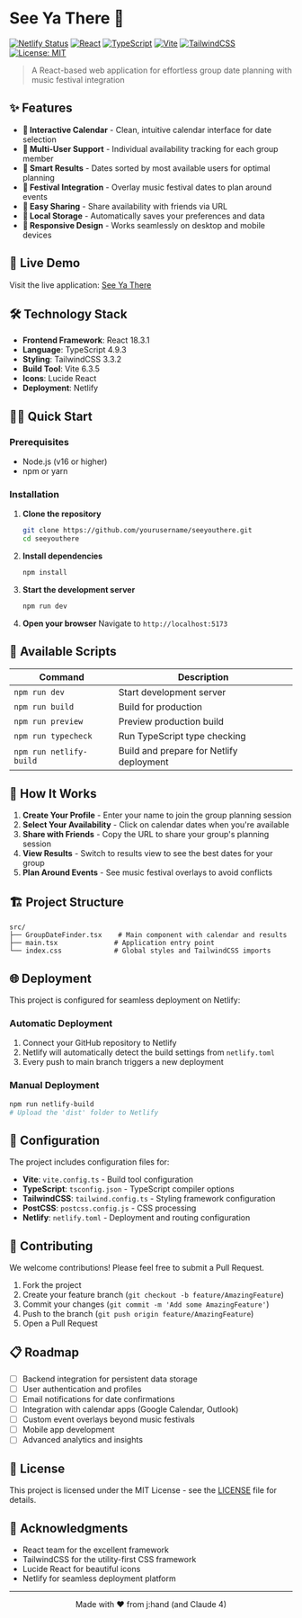 # See Ya There 🎵

[![Netlify Status](https://api.netlify.com/api/v1/badges/fff8112f-c279-4146-aec7-8cd47eb290ee/deploy-status)](https://app.netlify.com/sites/seeyathere/deploys)
[![React](https://img.shields.io/badge/React-18.3.1-61DAFB?style=flat&logo=react&logoColor=white)](https://reactjs.org/)
[![TypeScript](https://img.shields.io/badge/TypeScript-4.9.3-3178C6?style=flat&logo=typescript&logoColor=white)](https://www.typescriptlang.org/)
[![Vite](https://img.shields.io/badge/Vite-6.3.5-646CFF?style=flat&logo=vite&logoColor=white)](https://vitejs.dev/)
[![TailwindCSS](https://img.shields.io/badge/TailwindCSS-3.3.2-06B6D4?style=flat&logo=tailwindcss&logoColor=white)](https://tailwindcss.com/)
[![License: MIT](https://img.shields.io/badge/License-MIT-yellow.svg)](https://opensource.org/licenses/MIT)

> A React-based web application for effortless group date planning with music festival integration

## ✨ Features

- **📅 Interactive Calendar** - Clean, intuitive calendar interface for date selection
- **👥 Multi-User Support** - Individual availability tracking for each group member
- **🎯 Smart Results** - Dates sorted by most available users for optimal planning
- **🎵 Festival Integration** - Overlay music festival dates to plan around events
- **🔗 Easy Sharing** - Share availability with friends via URL
- **💾 Local Storage** - Automatically saves your preferences and data
- **📱 Responsive Design** - Works seamlessly on desktop and mobile devices

## 🚀 Live Demo

Visit the live application: [See Ya There](https://seeyathere.co)

## 🛠️ Technology Stack

- **Frontend Framework**: React 18.3.1
- **Language**: TypeScript 4.9.3
- **Styling**: TailwindCSS 3.3.2
- **Build Tool**: Vite 6.3.5
- **Icons**: Lucide React
- **Deployment**: Netlify

## 🏃‍♂️ Quick Start

### Prerequisites

- Node.js (v16 or higher)
- npm or yarn

### Installation

1. **Clone the repository**
   ```bash
   git clone https://github.com/yourusername/seeyouthere.git
   cd seeyouthere
   ```

2. **Install dependencies**
   ```bash
   npm install
   ```

3. **Start the development server**
   ```bash
   npm run dev
   ```

4. **Open your browser**
   Navigate to `http://localhost:5173`

## 📝 Available Scripts

| Command | Description |
|---------|-------------|
| `npm run dev` | Start development server |
| `npm run build` | Build for production |
| `npm run preview` | Preview production build |
| `npm run typecheck` | Run TypeScript type checking |
| `npm run netlify-build` | Build and prepare for Netlify deployment |

## 🎯 How It Works

1. **Create Your Profile** - Enter your name to join the group planning session
2. **Select Your Availability** - Click on calendar dates when you're available
3. **Share with Friends** - Copy the URL to share your group's planning session
4. **View Results** - Switch to results view to see the best dates for your group
5. **Plan Around Events** - See music festival overlays to avoid conflicts

## 🏗️ Project Structure

```
src/
├── GroupDateFinder.tsx    # Main component with calendar and results
├── main.tsx              # Application entry point
└── index.css             # Global styles and TailwindCSS imports
```

## 🌐 Deployment

This project is configured for seamless deployment on Netlify:

### Automatic Deployment

1. Connect your GitHub repository to Netlify
2. Netlify will automatically detect the build settings from `netlify.toml`
3. Every push to main branch triggers a new deployment

### Manual Deployment

```bash
npm run netlify-build
# Upload the 'dist' folder to Netlify
```

## 🔧 Configuration

The project includes configuration files for:

- **Vite**: `vite.config.ts` - Build tool configuration
- **TypeScript**: `tsconfig.json` - TypeScript compiler options
- **TailwindCSS**: `tailwind.config.ts` - Styling framework configuration
- **PostCSS**: `postcss.config.js` - CSS processing
- **Netlify**: `netlify.toml` - Deployment and routing configuration

## 🤝 Contributing

We welcome contributions! Please feel free to submit a Pull Request.

1. Fork the project
2. Create your feature branch (`git checkout -b feature/AmazingFeature`)
3. Commit your changes (`git commit -m 'Add some AmazingFeature'`)
4. Push to the branch (`git push origin feature/AmazingFeature`)
5. Open a Pull Request

## 📋 Roadmap

- [ ] Backend integration for persistent data storage
- [ ] User authentication and profiles
- [ ] Email notifications for date confirmations
- [ ] Integration with calendar apps (Google Calendar, Outlook)
- [ ] Custom event overlays beyond music festivals
- [ ] Mobile app development
- [ ] Advanced analytics and insights

## 📄 License

This project is licensed under the MIT License - see the [LICENSE](LICENSE) file for details.

## 🙏 Acknowledgments

- React team for the excellent framework
- TailwindCSS for the utility-first CSS framework
- Lucide React for beautiful icons
- Netlify for seamless deployment platform

---

<p align="center">
  Made with ❤️ from j:hand (and Claude 4)
</p>
